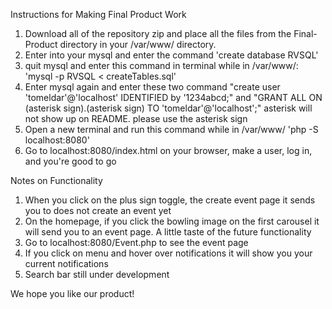 Instructions for Making Final Product Work  
  
1. Download all of the repository zip and place all the files from the Final-Product directory in your /var/www/ directory.  
2. Enter into your mysql and enter the command 'create database RVSQL'  
3. quit mysql and enter this command in terminal while in /var/www/: 'mysql -p RVSQL < createTables.sql'  
4. Enter mysql again and enter these two command "create user 'tomeldar'@'localhost' IDENTIFIED by '1234abcd;" and "GRANT ALL ON (asterisk sign).(asterisk sign) TO 'tomeldar'@'localhost';"  asterisk will not show up on README. please use the asterisk sign  
5. Open a new terminal and run this command while in /var/www/ 'php -S localhost:8080'  
6. Go to localhost:8080/index.html on your browser, make a user, log in, and you're good to go 

Notes on Functionality  
1. When you click on the plus sign toggle, the create event page it sends you to does not create an event yet  
2. On the homepage, if you click the bowling image on the first carousel it will send you to an event page. A little taste of the future functionality  
3. Go to localhost:8080/Event.php to see the event page  
4. If you click on menu and hover over notifications it will show you your current notifications  
5. Search bar still under development  

We hope you like our product!
